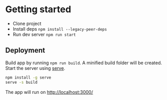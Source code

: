 # Getting started

- Clone project
- Install deps `npm install --legacy-peer-deps`
- Run dev server `npm run start`

## Deployment

Build app by running `npm run build`. A minified build folder will be created. Start the server using [serve](https://www.npmjs.com/package/serve).

```bash
npm install -g serve
serve -s build
```

The app will run on <http://localhost:3000/>
